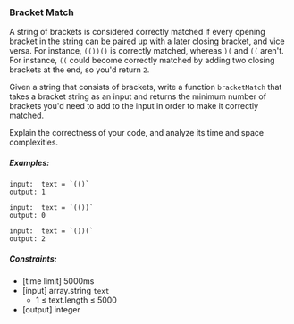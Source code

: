 ### Bracket Match

A string of brackets is considered correctly matched if every opening bracket in the string can be paired up with a later closing bracket, and vice versa. For instance, `(())()` is correctly matched, whereas `)(` and `((` aren't. For instance, `((` could become correctly matched by adding two closing brackets at the end, so you'd return `2`.

Given a string that consists of brackets, write a function `bracketMatch` that takes a bracket string as an input and returns the minimum number of brackets you'd need to add to the input in order to make it correctly matched.

Explain the correctness of your code, and analyze its time and space complexities.

##### Examples:
```
input:  text = `(()`
output: 1

input:  text = `(())`
output: 0

input:  text = `())(`
output: 2
```

##### Constraints:
* [time limit] 5000ms
* [input] array.string `text`
    * 1 ≤ text.length ≤ 5000
* [output] integer
